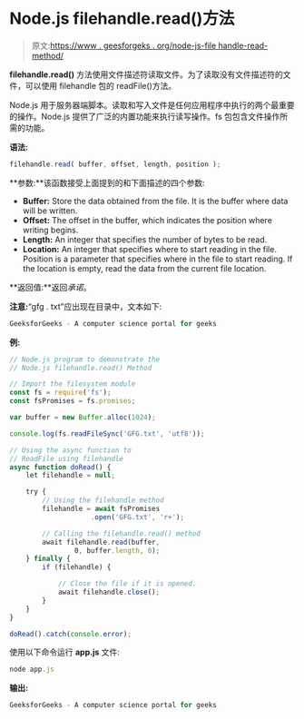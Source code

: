 # Node.js filehandle.read()方法

> 原文:[https://www . geesforgeks . org/node-js-file handle-read-method/](https://www.geeksforgeeks.org/node-js-filehandle-read-method/)

**filehandle.read()** 方法使用文件描述符读取文件。为了读取没有文件描述符的文件，可以使用 filehandle 包的 readFile()方法。

Node.js 用于服务器端脚本。读取和写入文件是任何应用程序中执行的两个最重要的操作。Node.js 提供了广泛的内置功能来执行读写操作。fs 包包含文件操作所需的功能。

**语法:**

```js
filehandle.read( buffer, offset, length, position );

```

**参数:**该函数接受上面提到的和下面描述的四个参数:

*   **Buffer:** Store the data obtained from the file. It is the buffer where data will be written.
*   **Offset:** The offset in the buffer, which indicates the position where writing begins.
*   **Length:** An integer that specifies the number of bytes to be read.
*   **Location:** An integer that specifies where to start reading in the file. Position is a parameter that specifies where in the file to start reading. If the location is empty, read the data from the current file location.

**返回值:**返回*承诺*。

**注意:**“gfg . txt”应出现在目录中，文本如下:

```js
GeeksforGeeks - A computer science portal for geeks
```

**例:**

```js
// Node.js program to demonstrate the
// Node.js filehandle.read() Method

// Import the filesystem module 
const fs = require('fs');
const fsPromises = fs.promises;

var buffer = new Buffer.alloc(1024);

console.log(fs.readFileSync('GFG.txt', 'utf8'));

// Using the async function to 
// ReadFile using filehandle
async function doRead() {
    let filehandle = null;

    try {
        // Using the filehandle method
        filehandle = await fsPromises
                    .open('GFG.txt', 'r+');

        // Calling the filehandle.read() method
        await filehandle.read(buffer,
                0, buffer.length, 0);
    } finally {
        if (filehandle) {

            // Close the file if it is opened.
            await filehandle.close();
        }
    }
}

doRead().catch(console.error);
```

使用以下命令运行 **app.js** 文件:

```js
node app.js
```

**输出:**

```js
GeeksforGeeks - A computer science portal for geeks
```